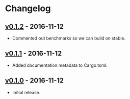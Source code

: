 # Changelog

## [v0.1.2](https://github.com/jeromefroe/circbuf-rs/tree/0.1.2) - 2016-11-12

* Commented out benchmarks so we can build on stable.

## [v0.1.1](https://github.com/jeromefroe/circbuf-rs/tree/0.1.1) - 2016-11-12

* Added documentation metadata to Cargo.toml.

## [v0.1.0](https://github.com/jeromefroe/circbuf-rs/tree/0.1.0) - 2016-11-12

* Initial release.